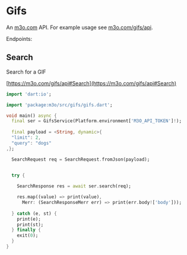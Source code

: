 # Gifs

An [m3o.com](https://m3o.com) API. For example usage see [m3o.com/gifs/api](https://m3o.com/gifs/api).

Endpoints:

## Search

Search for a GIF


[https://m3o.com/gifs/api#Search](https://m3o.com/gifs/api#Search)

```dart
import 'dart:io';

import 'package:m3o/src/gifs/gifs.dart';

void main() async {
  final ser = GifsService(Platform.environment['M3O_API_TOKEN']!);
 
  final payload = <String, dynamic>{
  "limit": 2,
  "query": "dogs"
,};

  SearchRequest req = SearchRequest.fromJson(payload);

  
  try {

	SearchResponse res = await ser.search(req);

    res.map((value) => print(value),
	  Merr: (SearchResponseMerr err) => print(err.body!['body']));	
  
  } catch (e, st) {
    print(e);
	print(st);
  } finally {
    exit(0);
  }
}
```
